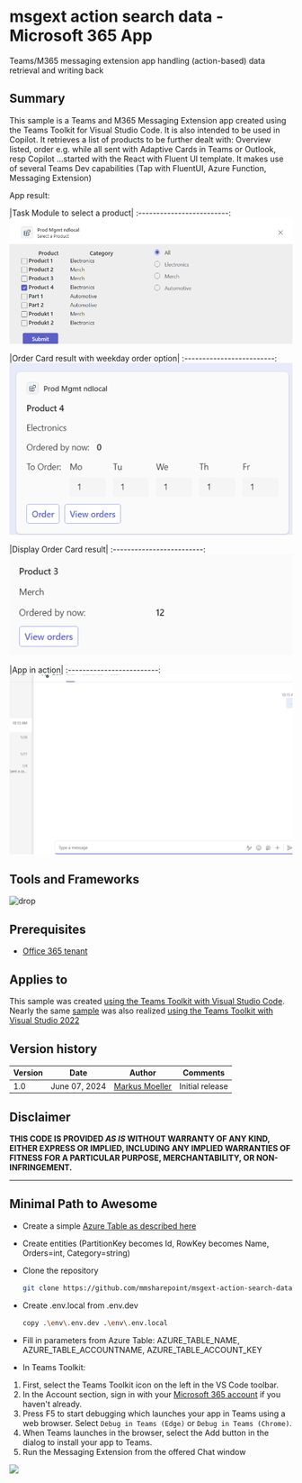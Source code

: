 # msgext action search data - Microsoft 365 App
Teams/M365 messaging extension app handling (action-based) data retrieval and writing back

## Summary
This sample is a Teams and M365 Messaging Extension app created using the Teams Toolkit for Visual Studio Code. It is also intended to be used in Copilot. It retrieves a list of products to be further dealt with: Overview listed, order e.g. while all sent with Adaptive Cards in Teams or Outlook, resp Copilot ...started with the React with Fluent UI template.
It makes use of several Teams Dev capabilities (Tap with FluentUI, Azure Function, Messaging Extension)


App result:

|Task Module to select a product|
:-------------------------:
![Task Module to select a product](assets/01InitialTaskModule.png)

|Order Card result with weekday order option|
:-------------------------:
![Order Card Result with weekday order option](assets/02OrderAdativeCard.png)


|Display Order Card result|
:-------------------------:
![Display Order Card result](assets/03DisplayOrderResult.png)

|App in action|
:-------------------------:
![App in action](assets/04msgext-action-search-action-node.gif)

## Tools and Frameworks

![drop](https://img.shields.io/badge/Teams&nbsp;Toolkit&nbsp;for&nbsp;VS&nbsp;Code-5.7-green.svg)

## Prerequisites

* [Office 365 tenant](https://dev.office.com/sharepoint/docs/spfx/set-up-your-development-environment)

## Applies to

This sample was created [using the Teams Toolkit with Visual Studio Code](https://learn.microsoft.com/en-us/microsoftteams/platform/toolkit/teams-toolkit-fundamentals?WT.mc_id=M365-MVP-5004617). Nearly the same [sample](https://github.com/pnp/teams-dev-samples/samples/msgext-action-search-data) was also realized [using the Teams Toolkit with Visual Studio 2022](https://learn.microsoft.com/en-us/microsoftteams/platform/toolkit/toolkit-v4/teams-toolkit-fundamentals-vs?WT.mc_id=M365-MVP-5004617)


## Version history

Version|Date|Author|Comments
-------|----|--------|--------
1.0|June 07, 2024|[Markus Moeller](http://www.twitter.com/moeller2_0)|Initial release

## Disclaimer

**THIS CODE IS PROVIDED *AS IS* WITHOUT WARRANTY OF ANY KIND, EITHER EXPRESS OR IMPLIED, INCLUDING ANY IMPLIED WARRANTIES OF FITNESS FOR A PARTICULAR PURPOSE, MERCHANTABILITY, OR NON-INFRINGEMENT.**

---
## Minimal Path to Awesome
- Create a simple [Azure Table as described here](https://learn.microsoft.com/en-us/azure/storage/tables/table-storage-quickstart-portal?WT.mc_id=M365-MVP-5004617)
- Create entities (PartitionKey becomes Id, RowKey becomes Name, Orders=int, Category=string)
- Clone the repository
    ```bash
    git clone https://github.com/mmsharepoint/msgext-action-search-data-node.git
    ```
- Create .env.local from .env.dev
    ```bash
    copy .\env\.env.dev .\env\.env.local
    ```
- Fill in parameters from Azure Table: AZURE_TABLE_NAME, AZURE_TABLE_ACCOUNTNAME, AZURE_TABLE_ACCOUNT_KEY

- In Teams Toolkit:
1. First, select the Teams Toolkit icon on the left in the VS Code toolbar.
2. In the Account section, sign in with your [Microsoft 365 account](https://docs.microsoft.com/microsoftteams/platform/toolkit/accounts) if you haven't already.
3. Press F5 to start debugging which launches your app in Teams using a web browser. Select `Debug in Teams (Edge)` or `Debug in Teams (Chrome)`.
4. When Teams launches in the browser, select the Add button in the dialog to install your app to Teams.
5. Run the Messaging Extension from the offered Chat window


<img src="https://m365-visitor-stats.azurewebsites.net/teams-dev-samples/samples/msgext-action-search-data-node" />